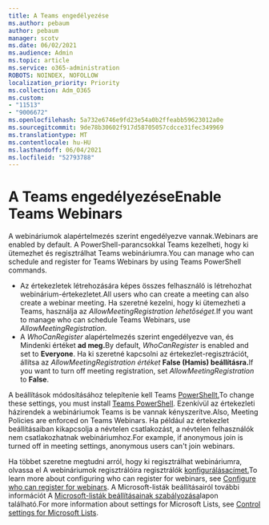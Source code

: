```yaml
---
title: A Teams engedélyezése
ms.author: pebaum
author: pebaum
manager: scotv
ms.date: 06/02/2021
ms.audience: Admin
ms.topic: article
ms.service: o365-administration
ROBOTS: NOINDEX, NOFOLLOW
localization_priority: Priority
ms.collection: Adm_O365
ms.custom:
- "11513"
- "9006672"
ms.openlocfilehash: 5a732e6746e9fd23e54a0b2ffeabb59623012a0e
ms.sourcegitcommit: 9de78b30602f917d58705057cdcce31fec349969
ms.translationtype: MT
ms.contentlocale: hu-HU
ms.lasthandoff: 06/04/2021
ms.locfileid: "52793788"
---
```

# <a name="enable-teams-webinars"></a><span data-ttu-id="e9674-102">A Teams engedélyezése</span><span class="sxs-lookup"><span data-stu-id="e9674-102">Enable Teams Webinars</span></span>

<span data-ttu-id="e9674-103">A webináriumok alapértelmezés szerint engedélyezve vannak.</span><span class="sxs-lookup"><span data-stu-id="e9674-103">Webinars are enabled by default.</span></span> <span data-ttu-id="e9674-104">A PowerShell-parancsokkal Teams kezelheti, hogy ki ütemezhet és regisztrálhat Teams webináriumra.</span><span class="sxs-lookup"><span data-stu-id="e9674-104">You can manage who can schedule and register for Teams Webinars by using Teams PowerShell commands.</span></span>

- <span data-ttu-id="e9674-105">Az értekezletek létrehozására képes összes felhasználó is létrehozhat webinárium-értekezletet.</span><span class="sxs-lookup"><span data-stu-id="e9674-105">All users who can create a meeting can also create a webinar meeting.</span></span> <span data-ttu-id="e9674-106">Ha szeretné kezelni, hogy ki ütemezheti a Teams, használja az *AllowMeetingRegistration lehetőséget.*</span><span class="sxs-lookup"><span data-stu-id="e9674-106">If you want to manage who can schedule Teams Webinars, use *AllowMeetingRegistration*.</span></span> 
- <span data-ttu-id="e9674-107">A *WhoCanRegister* alapértelmezés szerint engedélyezve van, és Mindenki értéket **ad meg.**</span><span class="sxs-lookup"><span data-stu-id="e9674-107">By default, *WhoCanRegister* is enabled and set to **Everyone**.</span></span> <span data-ttu-id="e9674-108">Ha ki szeretné kapcsolni az értekezlet-regisztrációt, állítsa az *AllowMeetingRegistration értéket* **False (Hamis) beállításra.**</span><span class="sxs-lookup"><span data-stu-id="e9674-108">If you want to turn off meeting registration, set *AllowMeetingRegistration* to **False**.</span></span>

<span data-ttu-id="e9674-109">A beállítások módosításához telepítenie kell Teams [PowerShellt.](/microsoftteams/teams-powershell-install)</span><span class="sxs-lookup"><span data-stu-id="e9674-109">To change these settings, you must install [Teams PowerShell](/microsoftteams/teams-powershell-install).</span></span> <span data-ttu-id="e9674-110">Ezenkívül az értekezleti házirendek a webináriumok Teams is be vannak kényszerítve.</span><span class="sxs-lookup"><span data-stu-id="e9674-110">Also, Meeting Policies are enforced on Teams Webinars.</span></span> <span data-ttu-id="e9674-111">Ha például az értekezlet beállításaiban kikapcsolja a névtelen csatlakozást, a névtelen felhasználók nem csatlakozhatnak webináriumhoz.</span><span class="sxs-lookup"><span data-stu-id="e9674-111">For example, if anonymous join is turned off in meeting settings, anonymous users can't join webinars.</span></span>

<span data-ttu-id="e9674-112">Ha többet szeretne megtudni arról, hogy ki regisztrálhat webináriumra, olvassa el A webináriumok regisztrálóira regisztrálók [konfigurálásacímet.](/microsoftteams/set-up-webinars?source=docs#configure-who-can-register-for-webinars)</span><span class="sxs-lookup"><span data-stu-id="e9674-112">To learn more about configuring who can register for webinars, see [Configure who can register for webinars](/microsoftteams/set-up-webinars?source=docs#configure-who-can-register-for-webinars).</span></span> <span data-ttu-id="e9674-113">A Microsoft-listák beállításairól további információt A [Microsoft-listák beállításainak szabályozása](/sharepoint/control-lists)lapon található.</span><span class="sxs-lookup"><span data-stu-id="e9674-113">For more information about settings for Microsoft Lists, see [Control settings for Microsoft Lists](/sharepoint/control-lists).</span></span>